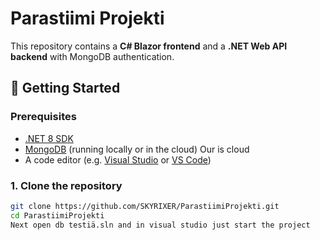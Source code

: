 # Parastiimi Projekti

This repository contains a **C# Blazor frontend** and a **.NET Web API backend** with MongoDB authentication.

## 🚀 Getting Started

### Prerequisites
- [.NET 8 SDK](https://dotnet.microsoft.com/download)
- [MongoDB](https://www.mongodb.com/try/download/community) (running locally or in the cloud) Our is cloud
- A code editor (e.g. [Visual Studio](https://visualstudio.microsoft.com/) or [VS Code](https://code.visualstudio.com/))

### 1. Clone the repository
```bash
git clone https://github.com/SKYRIXER/ParastiimiProjekti.git
cd ParastiimiProjekti
Next open db testiä.sln and in visual studio just start the project
